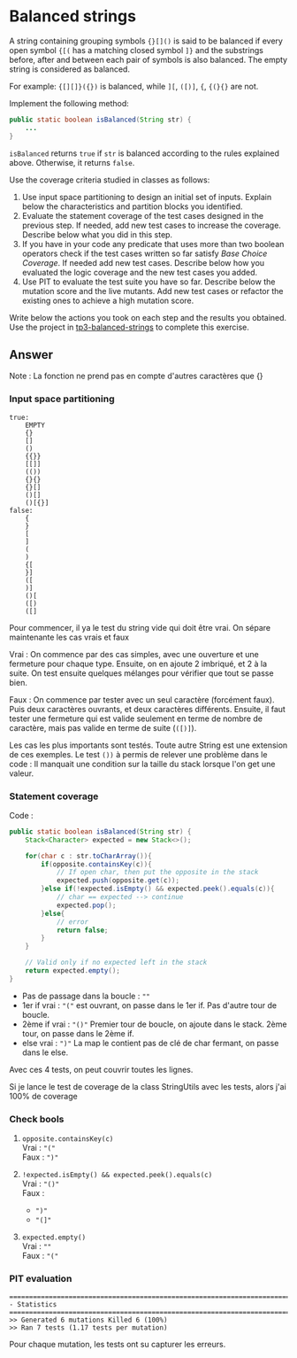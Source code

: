 # Balanced strings

A string containing grouping symbols `{}[]()` is said to be balanced if every open symbol `{[(` has a matching closed symbol `]}` and the substrings before, after and between each pair of symbols is also balanced. The empty string is considered as balanced.

For example: `{[][]}({})` is balanced, while `][`, `([)]`, `{`, `{(}{}` are not.

Implement the following method:

```java
public static boolean isBalanced(String str) {
    ...
}
```

`isBalanced` returns `true` if `str` is balanced according to the rules explained above. Otherwise, it returns `false`.

Use the coverage criteria studied in classes as follows:

1. Use input space partitioning to design an initial set of inputs. Explain below the characteristics and partition blocks you identified.
2. Evaluate the statement coverage of the test cases designed in the previous step. If needed, add new test cases to increase the coverage. Describe below what you did in this step.
3. If you have in your code any predicate that uses more than two boolean operators check if the test cases written so far satisfy *Base Choice Coverage*. If needed add new test cases. Describe below how you evaluated the logic coverage and the new test cases you added.
4. Use PIT to evaluate the test suite you have so far. Describe below the mutation score and the live mutants. Add new test cases or refactor the existing ones to achieve a high mutation score.

Write below the actions you took on each step and the results you obtained.
Use the project in [tp3-balanced-strings](../code/tp3-balanced-strings) to complete this exercise.

## Answer

Note : La fonction ne prend pas en compte d'autres caractères que [](){}

### Input space partitioning

```
true:
    EMPTY
    {}
    []
    ()
    {{}}
    [[]]
    (())
    {}{}
    {}[]
    ()[]
    ()[{}]
false:
    {
    }
    [
    ]
    (
    )
    {[
    }]
    ([
    )]
    ()[
    ([)
    ([]
```

Pour commencer, il ya le test du string vide qui doit être vrai.
On sépare maintenante les cas vrais et faux

Vrai : On commence par des cas simples, avec une ouverture et une fermeture pour chaque type. Ensuite, on en ajoute 2 imbriqué, et 2 à la suite. On test ensuite quelques mélanges pour vérifier que tout se passe bien.

Faux : On commence par tester avec un seul caractère (forcément faux). Puis deux caractères ouvrants, et deux caractères différents. Ensuite, il faut tester une fermeture qui est valide seulement en terme de nombre de caractère, mais pas valide en terme de suite (`([)]`).

Les cas les plus importants sont testés. Toute autre String est une extension de ces exemples. Le test `())` à permis de relever une problème dans le code : Il manquait une condition sur la taille du stack lorsque l'on get une valeur.

### Statement coverage

Code :
```java
public static boolean isBalanced(String str) {
    Stack<Character> expected = new Stack<>();

    for(char c : str.toCharArray()){
        if(opposite.containsKey(c)){
            // If open char, then put the opposite in the stack
            expected.push(opposite.get(c));
        }else if(!expected.isEmpty() && expected.peek().equals(c)){
            // char == expected --> continue
            expected.pop();
        }else{
            // error
            return false;
        }
    }

    // Valid only if no expected left in the stack
    return expected.empty();
}
```

- Pas de passage dans la boucle : `""`
- 1er if vrai : `"("` est ouvrant, on passe dans le 1er if. Pas d'autre tour de boucle.
- 2ème if vrai : `"()"` Premier tour de boucle, on ajoute dans le stack. 2ème tour, on passe dans le 2ème if.
- else vrai : `")"` La map le contient pas de clé de char fermant, on passe dans le else.

Avec ces 4 tests, on peut couvrir toutes les lignes.

Si je lance le test de coverage de la class StringUtils avec les tests, alors j'ai 100% de coverage

### Check bools

1. `opposite.containsKey(c)`\
Vrai : `"("`\
Faux : `")"`

2. `!expected.isEmpty() && expected.peek().equals(c)`\
Vrai : `"()"`\
Faux :
    - `")"`
    - `"(]"`

3. `expected.empty()`\
Vrai : `""`\
Faux : `"("`

### PIT evaluation

```
================================================================================
- Statistics
================================================================================
>> Generated 6 mutations Killed 6 (100%)
>> Ran 7 tests (1.17 tests per mutation)
```
Pour chaque mutation, les tests ont su capturer les erreurs.